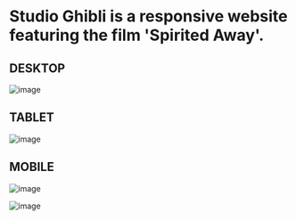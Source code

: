 # Studio Ghibli is a responsive website featuring the film 'Spirited Away'.

## DESKTOP

![image](https://github.com/cauantt/StudioGhibi/assets/131816676/9f3dbedd-e50e-4751-af1b-1c2ab6e3d00d)

## TABLET

![image](https://github.com/cauantt/StudioGhibi/assets/131816676/48528592-5a8f-45ab-b271-0c63e6ded3a9)

## MOBILE

![image](https://github.com/cauantt/StudioGhibi/assets/131816676/db1e6151-f326-4abc-89cc-606711c9c87d)


![image](https://github.com/cauantt/StudioGhibi/assets/131816676/1ce1d80f-8f6e-41d6-8caa-edbd130d1443)




